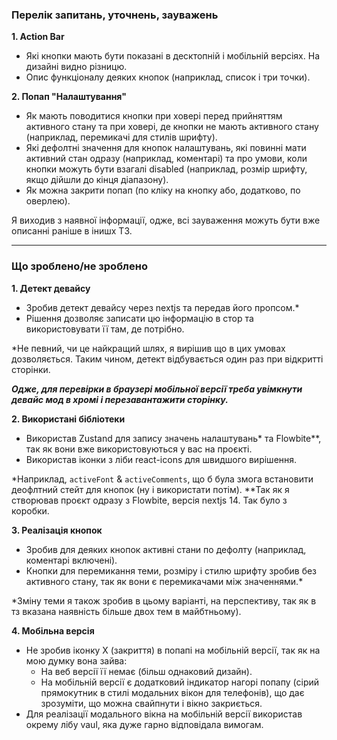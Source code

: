 ### Перелік запитань, уточнень, зауважень

**1. Action Bar**
- Які кнопки мають бути показані в десктопній і мобільній версіях. На дизайні видно різницю.
- Опис функціоналу деяких кнопок (наприклад, список і три точки).


**2. Попап "Налаштування"**
- Як мають поводитися кнопки при ховері перед прийняттям активного стану та при ховері, де кнопки не мають активного стану (наприклад, перемикачі для стилів шрифту).
- Які дефолтні значення для кнопок налаштувань, які повинні мати активний стан одразу (наприклад, коментарі) та про умови, коли кнопки можуть бути взагалі disabled (наприклад, розмір шрифту, якщо дійшли до кінця діапазону).
- Як можна закрити попап (по кліку на кнопку або, додатково, по оверлею).

Я виходив з наявної інформації, одже, всі зауваження можуть бути вже описанні раніше в інишх ТЗ. 

---

### Що зроблено/не зроблено

**1. Детект девайсу**
- Зробив детект девайсу через nextjs та передав його пропсом.* 
- Рішення дозволяє записати цю інформацію в стор та використовувати її там, де потрібно.

*Не певний, чи це найкращий шлях, я вирішив що в цих умовах дозволяється. Таким чином, детект відбувається один раз при відкритті сторінки.

***Одже, для перевірки в браузері мобільної версії треба увімкнути девайс мод в хромі і перезавантажити сторінку.***


**2. Використані бібліотеки**
- Використав Zustand для запису значень налаштувань* та Flowbite**, так як вони вже використовуються у вас на проєкті.
- Використав іконки з ліби react-icons для швидшого вирішення.

*Наприклад, `activeFont` & `activeComments`, що б була змога встановити деофлтний стейт для кнопок (ну і використати потім). 
**Так як я створював проєкт одразу з Flowbite, версія nextjs 14. Так було з коробки.


**3. Реалізація кнопок**
- Зробив для деяких кнопок активні стани по дефолту (наприклад, коментарі включені).
- Кнопки для перемикання теми, розміру і стилю шрифту зробив без активного стану, так як вони є перемикачами між значеннями.*

*Зміну теми я також зробив в цьому варіанті, на перспективу, так як в тз вказана наявність більше двох тем в майбтньому). 


**4. Мобільна версія**
- Не зробив іконку Х (закриття) в попапі на мобільній версії, так як на мою думку вона зайва:
  - На веб версії її немає (більш однаковий дизайн).
  - На мобільній версії є додатковий індикатор нагорі попапу (сірий прямокутник в стилі модальних вікон для телефонів), що дає зрозуміти, що можна свайпнути і вікно закриється.
- Для реалізації модального вікна на мобільній версії використав окрему лібу vaul, яка дуже гарно відповідала вимогам.
